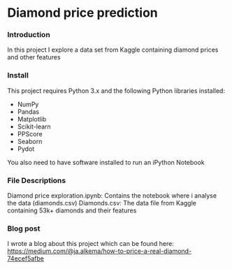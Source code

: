 # Diamond price prediction

### Introduction

In this project I explore a data set from Kaggle containing diamond prices and other features

### Install

This project requires Python 3.x and the following Python libraries installed:

* NumPy
* Pandas
* Matplotlib
* Scikit-learn
* PPScore
* Seaborn
* Pydot

You also need to have software installed to run an iPython Notebook

### File Descriptions

Diamond price exploration.ipynb: Contains the notebook where i analyse the data (diamonds.csv)
Diamonds.csv: The data file from Kaggle containing 53k+ diamonds and their features

### Blog post

I wrote a blog about this project which can be found here:
https://medium.com/@ja.alkema/how-to-price-a-real-diamond-74ecef5afbe
